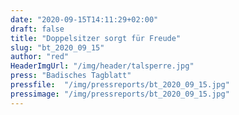 ```yaml
---
date: "2020-09-15T14:11:29+02:00"
draft: false
title: "Doppelsitzer sorgt für Freude"
slug: "bt_2020_09_15"
author: "red"
HeaderImgUrl: "/img/header/talsperre.jpg"
press: "Badisches Tagblatt"
pressfile:  "/img/pressreports/bt_2020_09_15.jpg"
pressimage: "/img/pressreports/bt_2020_09_15.jpg"
---
```



